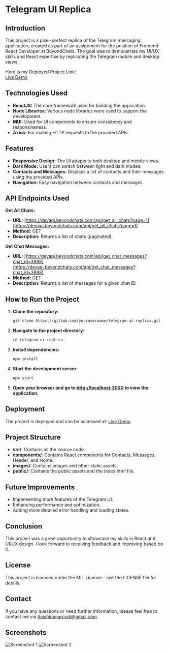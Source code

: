 # Telegram UI Replica

## Introduction

This project is a pixel-perfect replica of the Telegram messaging application, created as part of an assignment for the position of Frontend React Developer at BeyondChats. The goal was to demonstrate my UI/UX skills and React expertise by replicating the Telegram mobile and desktop views.

Here is my Deployed Project Link:  
[Live Demo](https://telegram-ui-replica-d172.vercel.app/)

## Technologies Used

- **ReactJS:** The core framework used for building the application.
- **Node Libraries:** Various node libraries were used to support the development.
- **MUI:** Used for UI components to ensure consistency and responsiveness.
- **Axios:** For making HTTP requests to the provided APIs.

## Features

- **Responsive Design:** The UI adapts to both desktop and mobile views.
- **Dark Mode:** Users can switch between light and dark modes.
- **Contacts and Messages:** Displays a list of contacts and their messages using the provided APIs.
- **Navigation:** Easy navigation between contacts and messages.

## API Endpoints Used

**Get All Chats:**

- **URL:** [https://devapi.beyondchats.com/api/get_all_chats?page=1](https://devapi.beyondchats.com/api/get_all_chats?page=1)
- **Method:** GET
- **Description:** Returns a list of chats (paginated).

**Get Chat Messages:**

- **URL:** [https://devapi.beyondchats.com/api/get_chat_messages?chat_id=3888](https://devapi.beyondchats.com/api/get_chat_messages?chat_id=3888)
- **Method:** GET
- **Description:** Returns a list of messages for a given chat ID.

## How to Run the Project

1. **Clone the repository:**

    ```bash
    git clone https://github.com/yourusername/telegram-ui-replica.git
    ```

2. **Navigate to the project directory:**

    ```bash
    cd telegram-ui-replica
    ```

3. **Install dependencies:**

    ```bash
    npm install
    ```

4. **Start the development server:**

    ```bash
    npm start
    ```

5. **Open your browser and go to [http://localhost:3000](http://localhost:3000) to view the application.**

## Deployment

The project is deployed and can be accessed at: [Live Demo](https://telegram-ui-replica-d172.vercel.app/)

## Project Structure

- **src/**: Contains all the source code.
- **components/**: Contains React components for Contacts, Messages, Header, and Home.
- **images/**: Contains images and other static assets.
- **public/**: Contains the public assets and the index.html file.

## Future Improvements

- Implementing more features of the Telegram UI.
- Enhancing performance and optimization.
- Adding more detailed error handling and loading states.

## Conclusion

This project was a great opportunity to showcase my skills in React and UI/UX design. I look forward to receiving feedback and improving based on it.

## License

This project is licensed under the MIT License - see the LICENSE file for details.

## Contact

If you have any questions or need further information, please feel free to contact me via [Asishkumarpydi@gmail.com](mailto:Asishkumarpydi@gmail.com).

## Screenshots

![Screenshot 1](images/screenshot1.png)
![Screenshot 2](images/logo.png)
